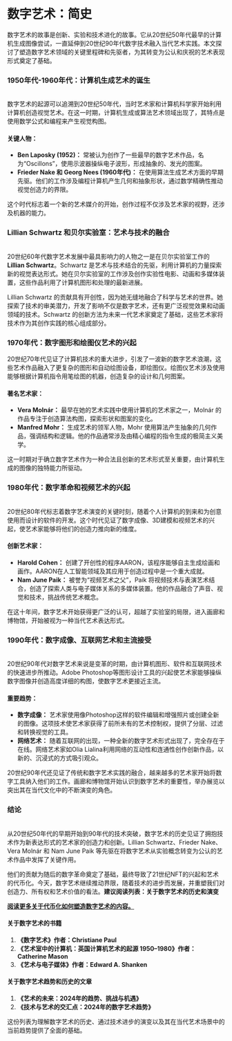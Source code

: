 # 数字艺术：简史

数字艺术的故事是创新、实验和技术进化的故事。它从20世纪50年代最早的计算机生成图像尝试，一直延伸到20世纪90年代数字技术融入当代艺术实践。本文探讨了塑造数字艺术领域的关键里程碑和先驱者，为其转变为公认和庆祝的艺术表现形式奠定了基础。

### 1950年代-1960年代：计算机生成艺术的诞生 <a href="#ember57" id="ember57"></a>

\
数字艺术的起源可以追溯到20世纪50年代，当时艺术家和计算机科学家开始利用计算机创造视觉艺术。在这一时期，计算机生成或算法艺术领域出现了，其特点是使用数学公式和编程来产生视觉构图。

#### **关键人物：**

* **Ben Laposky (1952)：** 常被认为创作了一些最早的数字艺术作品，名为“Oscillons”，使用示波器操纵电子波形，形成抽象的、发光的图案。
* **Frieder Nake 和 Georg Nees (1960年代)：** 在使用算法生成艺术方面的早期先驱。他们的工作涉及编程计算机产生几何和抽象形状，通过数学精确性推动视觉创造力的界限。

这个时代标志着一个新的艺术媒介的开始，创作过程不仅涉及艺术家的视野，还涉及机器的能力。

### Lillian Schwartz 和贝尔实验室：艺术与技术的融合 <a href="#ember62" id="ember62"></a>

\
20世纪60年代数字艺术发展中最具影响力的人物之一是在贝尔实验室工作的**Lillian Schwartz**。Schwartz 是艺术与技术结合的先驱，利用计算机的力量探索新的视觉表达形式。她在贝尔实验室的工作涉及创作实验性电影、动画和多媒体装置，这些作品利用了计算机图形和处理的最新进展。

Lillian Schwartz 的贡献具有开创性，因为她无缝地融合了科学与艺术的世界。她探索了技术的审美潜力，开发了影响不仅是数字艺术，还有更广泛视觉效果和动画领域的技术。Schwartz 的创新方法为未来一代艺术家奠定了基础，这些艺术家将技术作为其创作实践的核心组成部分。

### 1970年代：数字图形和绘图仪艺术的兴起 <a href="#ember65" id="ember65"></a>

20世纪70年代见证了计算机技术的重大进步，引发了一波新的数字艺术浪潮，这些艺术作品融入了更复杂的图形和自动绘图设备，即绘图仪。绘图仪艺术涉及使用能够根据计算机指令用笔绘图的机器，创造复杂的设计和几何图案。

#### **著名艺术家：**

* **Vera Molnár：** 最早在她的艺术实践中使用计算机的艺术家之一，Molnár 的作品专注于创造算法构图，探索形状和图案的变化。
* **Manfred Mohr：** 生成艺术的领军人物，Mohr 使用算法产生抽象的几何作品，强调结构和逻辑。他的作品通常涉及由精心编程的指令生成的极简主义美学。

这一时期对于确立数字艺术作为一种合法且创新的艺术形式至关重要，由计算机生成的图像的独特能力所驱动。

### 1980年代：数字革命和视频艺术的兴起 <a href="#ember70" id="ember70"></a>

\
20世纪80年代标志着数字艺术演变的关键时刻，随着个人计算机的到来和为创意使用而设计的软件的开发。这个时代见证了数字成像、3D建模和视频艺术的兴起，使艺术家能够将他们的创造力推向新的维度。

#### **创新艺术家：**

* **Harold Cohen：** 创建了开创性的程序AARON，该程序能够自主生成绘画和画作。AARON在人工智能领域及其应用于创造过程中是一个重大成就。
* **Nam June Paik：** 被誉为“视频艺术之父”，Paik 将视频技术与表演艺术结合，创造了探索人类与电子媒体关系的多媒体装置。他的作品融合了声音、视觉和技术，挑战传统艺术概念。

在这十年间，数字艺术开始获得更广泛的认可，超越了实验室的局限，进入画廊和博物馆，开始被视为一种当代艺术表达形式。

### 1990年代：数字成像、互联网艺术和主流接受 <a href="#ember75" id="ember75"></a>

\
20世纪90年代对数字艺术来说是变革的时期，由计算机图形、软件和互联网技术的快速进步所推动。Adobe Photoshop等图形设计工具的兴起使艺术家能够操纵数字图像并创造高度详细的构图，使数字艺术更接近主流。

#### **重要趋势：**

* **数字成像：** 艺术家使用像Photoshop这样的软件编辑和增强照片或创建全新的图像。这项技术使艺术家获得了前所未有的艺术控制权，提供了分层、过滤和转换视觉的工具。
* **网络艺术：** 随着互联网的出现，一种全新的数字艺术形式出现了，完全存在于在线。网络艺术家如Olia Lialina利用网络的互动性和连通性创作创新作品，以新的、沉浸式的方式吸引观众。

20世纪90年代还见证了传统和数字艺术实践的融合，越来越多的艺术家开始将数字工具纳入他们的工作。画廊和博物馆开始认识到数字艺术的重要性，举办展览以突出其在当代文化中的不断演变的角色。

### 结论 <a href="#ember80" id="ember80"></a>

\
从20世纪50年代的早期开始到90年代的技术突破，数字艺术的历史见证了拥抱技术作为新表达形式的艺术家的创造力和创新。Lillian Schwartz、Frieder Nake、Vera Molnár 和 Nam June Paik 等先驱在将数字艺术从实验概念转变为公认的艺术作品中发挥了关键作用。

他们的贡献为随后的数字革命奠定了基础，最终导致了21世纪NFT的兴起和艺术的代币化。今天，数字艺术继续推动界限，随着技术的进步而发展，并重塑我们对创造力、所有权和艺术价值的看法。**建议阅读列表：关于数字艺术的历史和演变**

[**阅读更多关于代币化如何塑造数字艺术的内容。**](from-quantum-to-beeple-how-tokenisation-is-shaping-digital-art.md)

#### 关于数字艺术的书籍 <a href="#ember83" id="ember83"></a>

1. **《数字艺术》作者：Christiane Paul**
2. **《艺术室中的计算机：英国计算机艺术的起源 1950–1980》作者：Catherine Mason**
3. **《艺术与电子媒体》作者：Edward A. Shanken**

#### 关于数字艺术趋势和历史的文章 <a href="#ember85" id="ember85"></a>

1. **《艺术的未来：2024年的趋势、挑战与机遇》**
2. **《技术与艺术的交汇点：2024年的数字艺术趋势》**

这份列表为理解数字艺术的历史、通过技术进步的演变以及其在当代艺术场景中的当前趋势提供了全面的基础。